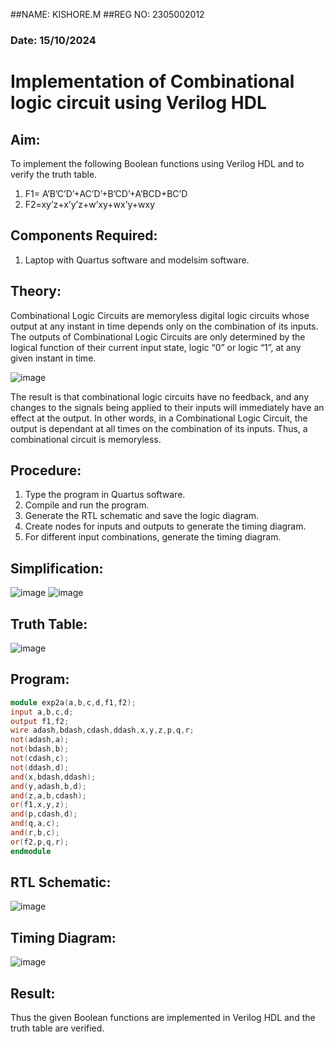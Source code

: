 ##NAME: KISHORE.M
##REG NO: 2305002012
### Date: 15/10/2024 
# Implementation of Combinational logic circuit using Verilog HDL
## Aim:
To implement the following Boolean functions using Verilog HDL and to verify the truth table.
1. F1= A’B’C’D’+AC’D’+B’CD’+A’BCD+BC’D
2. F2=xy’z+x’y’z+w’xy+wx’y+wxy

## Components Required:
1.	Laptop with Quartus software and modelsim software.

## Theory:
Combinational Logic Circuits are memoryless digital logic circuits whose output at any instant in time depends only on the combination of its inputs.
The outputs of Combinational Logic Circuits are only determined by the logical function of their current input state, logic “0” or logic “1”, at any given instant in time.

![image](https://github.com/rvinifa/ex.2/assets/133735746/949815d3-0912-49c7-81c0-eea1c148d48e)

The result is that combinational logic circuits have no feedback, and any changes to the signals being applied to their inputs will immediately have an effect at the output. In other words, in a Combinational Logic Circuit, the output is dependant at all times on the combination of its inputs. Thus, a combinational circuit is memoryless.

## Procedure:
1.	Type the program in Quartus software.
2.	Compile and run the program.
3.	Generate the RTL schematic and save the logic diagram.
4.	Create nodes for inputs and outputs to generate the timing diagram.
5.	For different input combinations, generate the timing diagram.

## Simplification:
![image](https://github.com/RahulM2005R/Implementation-of-Combinational-logic-circuit-using-Verilog-HDL/assets/166299886/56c66f4c-f544-4cf7-b670-0ad7f447face)
![image](https://github.com/RahulM2005R/Implementation-of-Combinational-logic-circuit-using-Verilog-HDL/assets/166299886/90b6b7aa-8089-4c59-a99c-7503c4882118)


## Truth Table:
![image](https://github.com/RahulM2005R/Implementation-of-Combinational-logic-circuit-using-Verilog-HDL/assets/166299886/d631d2c1-ae69-474d-b6fc-9e11f1b0d015)

## Program:
```verilog
module exp2a(a,b,c,d,f1,f2);
input a,b,c,d;
output f1,f2;
wire adash,bdash,cdash,ddash,x,y,z,p,q,r;
not(adash,a);
not(bdash,b);
not(cdash,c);
not(ddash,d);
and(x,bdash,ddash);
and(y,adash,b,d);
and(z,a,b,cdash);
or(f1,x,y,z);
and(p,cdash,d);
and(q,a,c);
and(r,b,c);
or(f2,p,q,r);
endmodule
```

## RTL Schematic:
![image](https://github.com/RahulMR2005/ex.2/assets/145525365/0f574b7b-dc36-4916-9a7d-09aa12fa9c49)


## Timing Diagram:
![image](https://github.com/RahulMR2005/ex.2/assets/145525365/88caa0b3-55b7-4659-aafa-f5c961679723)



## Result:

Thus the given Boolean functions are implemented in Verilog HDL and the truth table are verified.



